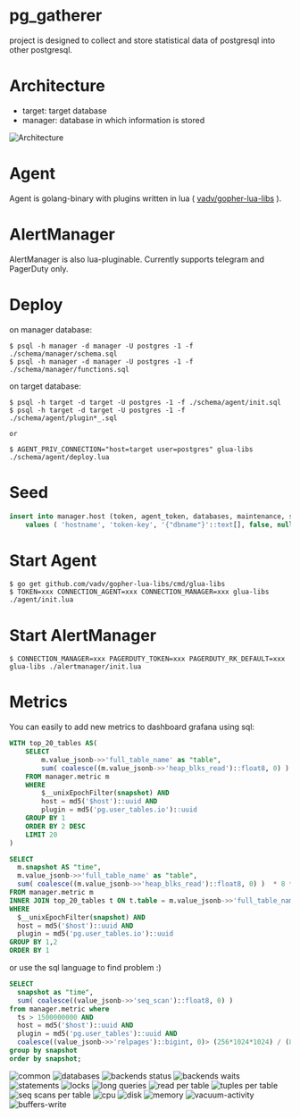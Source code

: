 # pg_gatherer

project is designed to collect and store statistical data of postgresql into other postgresql.

# Architecture

* target: target database
* manager: database in which information is stored

![Architecture](/img/arch.png)

# Agent

Agent is golang-binary with plugins written in lua ( [vadv/gopher-lua-libs](https://github.com/vadv/gopher-lua-libs) ).

# AlertManager

AlertManager is also lua-pluginable. Currently supports telegram and PagerDuty only.

# Deploy

on manager database:

```
$ psql -h manager -d manager -U postgres -1 -f ./schema/manager/schema.sql
$ psql -h manager -d manager -U postgres -1 -f ./schema/manager/functions.sql
```

on target database:

```
$ psql -h target -d target -U postgres -1 -f ./schema/agent/init.sql
$ psql -h target -d target -U postgres -1 -f ./schema/agent/plugin*_.sql

or

$ AGENT_PRIV_CONNECTION="host=target user=postgres" glua-libs ./schema/agent/deploy.lua
```

# Seed

```sql
insert into manager.host (token, agent_token, databases, maintenance, severity_policy_id)
    values ( 'hostname', 'token-key', '{"dbname"}'::text[], false, null);
```

# Start Agent

```
$ go get github.com/vadv/gopher-lua-libs/cmd/glua-libs
$ TOKEN=xxx CONNECTION_AGENT=xxx CONNECTION_MANAGER=xxx glua-libs ./agent/init.lua
```

# Start AlertManager

```
$ CONNECTION_MANAGER=xxx PAGERDUTY_TOKEN=xxx PAGERDUTY_RK_DEFAULT=xxx glua-libs ./alertmanager/init.lua
```

# Metrics

You can easily to add new metrics to dashboard grafana using sql:

```sql
WITH top_20_tables AS(
    SELECT
        m.value_jsonb->>'full_table_name' as "table",
        sum( coalesce((m.value_jsonb->>'heap_blks_read')::float8, 0) )  as "rows"
    FROM manager.metric m
    WHERE
        $__unixEpochFilter(snapshot) AND
        host = md5('$host')::uuid AND
        plugin = md5('pg.user_tables.io')::uuid
    GROUP BY 1
    ORDER BY 2 DESC
    LIMIT 20
)

SELECT
  m.snapshot AS "time",
  m.value_jsonb->>'full_table_name' as "table",
  sum( coalesce((m.value_jsonb->>'heap_blks_read')::float8, 0) )  * 8 * 1024 as "heap"
FROM manager.metric m
INNER JOIN top_20_tables t ON t.table = m.value_jsonb->>'full_table_name'
WHERE
  $__unixEpochFilter(snapshot) AND
  host = md5('$host')::uuid AND
  plugin = md5('pg.user_tables.io')::uuid
GROUP BY 1,2
ORDER BY 1
```

or use the sql language to find problem :)

```sql
SELECT
  snapshot as "time",
  sum( coalesce((value_jsonb->>'seq_scan')::float8, 0) )
from manager.metric where
  ts > 1500000000 AND
  host = md5('$host')::uuid AND
  plugin = md5('pg.user_tables')::uuid AND
  coalesce((value_jsonb->>'relpages')::bigint, 0)> (256*1024*1024) / (8*1024)
group by snapshot
order by snapshot;
```

![common](/img/common-stats.png)
![databases](/img/databases.png)
![backends status](/img/backends-status.png)
![backends waits](/img/backends-waits.png)
![statements](/img/statements.png)
![locks](/img/locks.png)
![long queries](/img/long-queries.png)
![read per table](/img/read-per-table.png)
![tuples per table](/img/tuples-per-table.png)
![seq scans per table](/img/seq-scans-per-table.png)
![cpu](/img/cpu.png)
![disk](/img/disk.png)
![memory](/img/memory.png)
![vacuum-activity](/img/vacuum-activity.png)
![buffers-write](/img/buffers-write.png)
